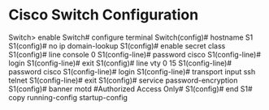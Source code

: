 # Cisco Switch Configuration

Switch> enable
Switch# configure terminal
Switch(config)# hostname S1
S1(config)# no ip domain-lookup
S1(config)# enable secret class
S1(config)# line console 0
S1(config-line)# password cisco
S1(config-line)# login
S1(config-line)# exit
S1(config)# line vty 0 15
S1(config-line)# password cisco
S1(config-line)# login
S1(config-line)# transport input ssh telnet
S1(config-line)# exit
S1(config)# service password-encryption
S1(config)# banner motd #Authorized Access Only#
S1(config)# end
S1# copy running-config startup-config
